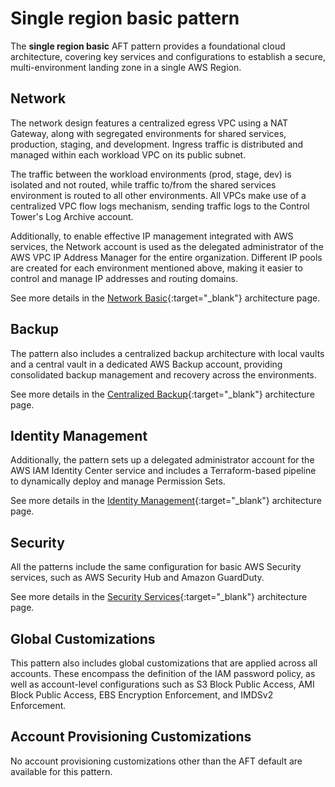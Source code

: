 # Single region basic pattern

The **single region basic** AFT pattern provides a foundational cloud architecture, covering key services and configurations to establish a secure, multi-environment landing zone in a single AWS Region.

## Network

The network design features a centralized egress VPC using a NAT Gateway, along with segregated environments for shared services, production, staging, and development. Ingress traffic is distributed and managed within each workload VPC on its public subnet.

The traffic between the workload environments (prod, stage, dev) is isolated and not routed, while traffic to/from the shared services environment is routed to all other environments. All VPCs make use of a centralized VPC flow logs mechanism, sending traffic logs to the Control Tower's Log Archive account.

Additionally, to enable effective IP management integrated with AWS services, the Network account is used as the delegated administrator of the AWS VPC IP Address Manager for the entire organization. Different IP pools are created for each environment mentioned above, making it easier to control and manage IP addresses and routing domains.

See more details in the [Network Basic](../../docs/architectures/network-basic.md){:target="_blank"} architecture page.

## Backup

The pattern also includes a centralized backup architecture with local vaults and a central vault in a dedicated AWS Backup account, providing consolidated backup management and recovery across the environments.

See more details in the [Centralized Backup](../../docs/architectures/aws-backup.md){:target="_blank"} architecture page.

## Identity Management

Additionally, the pattern sets up a delegated administrator account for the AWS IAM Identity Center service and includes a Terraform-based pipeline to dynamically deploy and manage Permission Sets.

See more details in the [Identity Management](../../docs/architectures/identity-management.md){:target="_blank"} architecture page.

## Security

All the patterns include the same configuration for basic AWS Security services, such as AWS Security Hub and Amazon GuardDuty.

See more details in the [Security Services](../../docs/architectures/security.md){:target="_blank"} architecture page.

## Global Customizations

This pattern also includes global customizations that are applied across all accounts. These encompass the definition of the IAM password policy, as well as account-level configurations such as S3 Block Public Access, AMI Block Public Access, EBS Encryption Enforcement, and IMDSv2 Enforcement.

## Account Provisioning Customizations

No account provisioning customizations other than the AFT default are available for this pattern.
